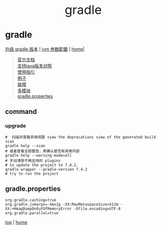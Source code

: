 <div style="text-align: center;font-size: 40px;">gradle</div>

# gradle

[升级 gradle 版本](#upgrade) | [jvm 参数配置](#gradleproperties) | [home](index.md#gradle)|

> [官方文档](https://docs.gradle.org/current/userguide/userguide.html) \
> [支持java版本对照](https://docs.gradle.org/current/userguide/compatibility.html) \
> [使用指引](https://docs.gradle.org/current/userguide/getting_started.html) \
> [例子](https://docs.gradle.org/current/samples/index.html) \
> [故障](https://docs.gradle.org/current/userguide/troubleshooting.html) \
> [多模块](https://docs.gradle.org/current/userguide/intro_multi_project_builds.html) \
> [gradle.properties](https://docs.gradle.org/current/userguide/build_environment.html#sec:gradle_configuration_properties)

## command

### upgrade

```shell
#  扫描并查看弃用视图 view the deprecations view of the generated build scan
gradle help --scan
# 或者查看全部警告，来确认是否有弃用内容
gradle help --warning-mode=all
# 手动清除不再支持的 plugins
# to update the project to 7.4.2.
gradle wrapper --gradle-version 7.4.2
# try to run the project
```

## gradle.properties

```properties
org.gradle.caching=true
org.gradle.jvmargs=-Xmx2g -XX:MaxMetaspaceSize=512m -XX:+HeapDumpOnOutOfMemoryError -Dfile.encoding=UTF-8
org.gradle.parallel=true

```

[top](#gradle) | [home](index.md#gradle)